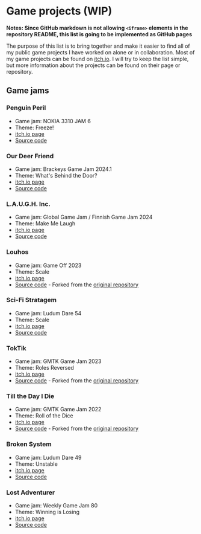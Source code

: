 # Game projects (WIP)

**Notes: Since GitHub markdown is not allowing `<iframe>` elements in the repository README, this list is going to be implemented as GitHub pages**

The purpose of this list is to bring together and make it easier to find all of my public game projects I have worked on alone or in collaboration. Most of my game projects can be found on [itch.io](https://mekyi.itch.io/). I will try to keep the list simple, but more information about the projects can be found on their page or repository.

## Game jams

### Penguin Peril

- Game jam: NOKIA 3310 JAM 6
- Theme: Freeze!
- [itch.io page](https://mekyi.itch.io/penguin-peril)
- [Source code](https://github.com/Mekyi/nokia-3310-jam-6)

### Our Deer Friend

- Game jam: Brackeys Game Jam 2024.1
- Theme: What's Behind the Door?
- [itch.io page](https://mekyi.itch.io/our-deer-friend)
- [Source code](https://github.com/Mekyi/brackeys-game-jam-2024)

### L.A.U.G.H. Inc.

- Game jam: Global Game Jam / Finnish Game Jam 2024
- Theme: Make Me Laugh
- [itch.io page](https://mekyi.itch.io/laugh-inc)
- [Source code](https://github.com/Mekyi/global-game-jam-2024)

### Louhos

- Game jam: Game Off 2023
- Theme: Scale
- [itch.io page](https://mekyi.itch.io/louhos)
- [Source code](https://github.com/Mekyi/game-off-2023) - Forked from the [original repository](https://github.com/TeNppa/GameOff2023)

### Sci-Fi Stratagem

- Game jam: Ludum Dare 54
- Theme: Scale
- [itch.io page](https://mekyi.itch.io/sci-fi-stratagem)
- [Source code](https://github.com/Mekyi/ludum-dare-54)

### TokTik

- Game jam: GMTK Game Jam 2023
- Theme: Roles Reversed
- [itch.io page](https://karhu-games.itch.io/toktik)
- [Source code](https://github.com/Mekyi/gmtk-game-jam-2023) - Forked from the [original repository](https://github.com/tailow/gmtk-jam-2023)

### Till the Day I Die

- Game jam: GMTK Game Jam 2022
- Theme: Roll of the Dice
- [itch.io page](https://karhu-games.itch.io/till-the-day-i-die)
- [Source code](https://github.com/Mekyi/gmtk-game-jam-2022) - Forked from the [original repository](https://github.com/DanielBlomberg1/gmtk-jam-2022)

### Broken System

- Game jam: Ludum Dare 49
- Theme: Unstable
- [itch.io page](https://mekyi.itch.io/broken-system)
- [Source code](https://github.com/Mekyi/ludum-dare-49)

### Lost Adventurer

- Game jam: Weekly Game Jam 80
- Theme: Winning is Losing
- [itch.io page](https://mekyi.itch.io/lost-adventurer)
- [Source code](https://github.com/Mekyi/wgj-80)
